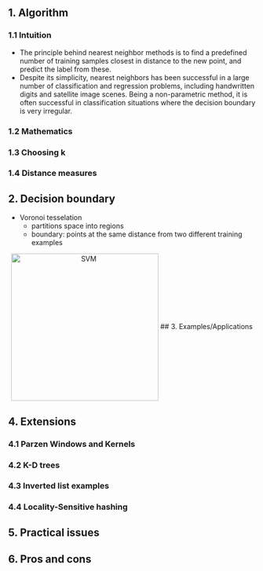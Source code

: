 ## 1. Algorithm
### 1.1 Intuition
- The principle behind nearest neighbor methods is to find a predefined number of training samples closest in distance to the new point, and predict the label from these. 
- Despite its simplicity, nearest neighbors has been successful in a large number of classification and regression problems, including handwritten digits and satellite image scenes. Being a non-parametric method, it is often successful in classification situations where the decision boundary is very irregular.
### 1.2 Mathematics
### 1.3 Choosing k
### 1.4 Distance measures

## 2. Decision boundary
- Voronoi tesselation
  - partitions space into regions
  - boundary: points at the same distance from two different training examples
<p align="center">
<img src=https://www.svm-tutorial.com/wp-content/uploads/2014/11/01_svm-dataset1-separated-2.png width="300" height="300" alt="SVM" align=center>
## 3. Examples/Applications

## 4. Extensions
### 4.1 Parzen Windows and Kernels
### 4.2 K-D trees
### 4.3 Inverted list examples
### 4.4 Locality-Sensitive hashing

## 5. Practical issues

## 6. Pros and cons